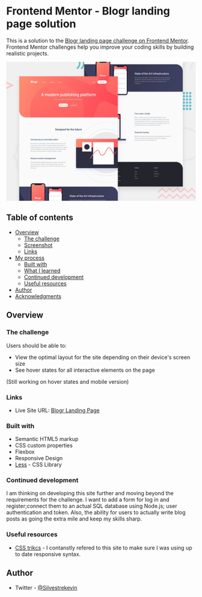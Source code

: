 # Frontend Mentor - Blogr landing page solution

This is a solution to the [Blogr landing page challenge on Frontend Mentor](https://www.frontendmentor.io/challenges/blogr-landing-page-EX2RLAApP). Frontend Mentor challenges help you improve your coding skills by building realistic projects. 

![Preview of Design file for Desktop](./design/desktop-preview.jpg)

## Table of contents

- [Overview](#overview)
  - [The challenge](#the-challenge)
  - [Screenshot](#screenshot)
  - [Links](#links)
- [My process](#my-process)
  - [Built with](#built-with)
  - [What I learned](#what-i-learned)
  - [Continued development](#continued-development)
  - [Useful resources](#useful-resources)
- [Author](#author)
- [Acknowledgments](#acknowledgments)


## Overview

### The challenge

Users should be able to:

- View the optimal layout for the site depending on their device's screen size
- See hover states for all interactive elements on the page

(Still working on hover states and mobile version)

### Links


- Live Site URL: [Blogr Landing Page](https://silvodesigns.github.io/Blog-Landing-Page/)


### Built with

- Semantic HTML5 markup
- CSS custom properties
- Flexbox
- Responsive Design
- [Less](http://lesscss.org/) - CSS Library





### Continued development
I am thinking on developing this site further and moving beyond the requirements for the challenge. I want to add a form for log in and register;connect them to an actual SQL database using Node.js; user authentication and token. Also, the ability for users to actually write blog posts as going the extra mile and keep my skills sharp.

### Useful resources

- [CSS trikcs](https://css-tricks.com/snippets/css/a-guide-to-flexbox/) - I contanstly refered to this site to make sure I was using up to date responsive syntax.



## Author

- Twitter - [@Silvestrekevin](https://twitter.com/SilvestreKevin)



